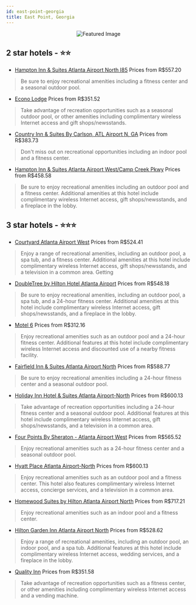 ```yaml
---
id: east-point-georgia
title: East Point, Georgia
---
```


<center><img src="https://i.travelapi.com/hotels/3000000/2050000/2040200/2040102/8359dc7c_z.jpg" alt="Featured Image" /></center>


##  2 star hotels - ⭐️⭐️

-    [Hampton Inn & Suites Atlanta Airport North I85](https://us.hurb.com/hotels/east-point/hampton-inn-suites-atlanta-airport-north-i85-JNP-JP004363?cmp=18055) Prices from R$557.20
   > Be sure to enjoy recreational amenities including a fitness center and a seasonal outdoor pool.
-    [Econo Lodge](https://us.hurb.com/hotels/east-point/econo-lodge-JNP-JP004335?cmp=18055) Prices from R$351.52
   > Take advantage of recreation opportunities such as a seasonal outdoor pool, or other amenities including complimentary wireless Internet access and gift shops/newsstands.
-    [Country Inn & Suites By Carlson, ATL Airport N, GA](https://us.hurb.com/hotels/east-point/country-inn-suites-by-carlson-atl-airport-n-ga-JNP-JP096089?cmp=18055) Prices from R$383.73
   > Don't miss out on recreational opportunities including an indoor pool and a fitness center.
-    [Hampton Inn & Suites Atlanta Airport West/Camp Creek Pkwy](https://us.hurb.com/hotels/east-point/hampton-inn-suites-atlanta-airport-west-camp-creek-pkwy-JNP-JP826294?cmp=18055) Prices from R$458.58
   > Be sure to enjoy recreational amenities including an outdoor pool and a fitness center. Additional amenities at this hotel include complimentary wireless Internet access, gift shops/newsstands, and a fireplace in the lobby.

##  3 star hotels - ⭐️⭐️⭐️

-    [Courtyard Atlanta Airport West](https://us.hurb.com/hotels/east-point/courtyard-atlanta-airport-west-JNP-JP066198?cmp=18055) Prices from R$524.41
   > Enjoy a range of recreational amenities, including an outdoor pool, a spa tub, and a fitness center. Additional amenities at this hotel include complimentary wireless Internet access, gift shops/newsstands, and a television in a common area. Getting 
-    [DoubleTree by Hilton Hotel Atlanta Airport](https://us.hurb.com/hotels/east-point/doubletree-by-hilton-hotel-atlanta-airport-JNP-JP004362?cmp=18055) Prices from R$548.18
   > Be sure to enjoy recreational amenities, including an outdoor pool, a spa tub, and a 24-hour fitness center. Additional amenities at this hotel include complimentary wireless Internet access, gift shops/newsstands, and a fireplace in the lobby.
-    [Motel 6](https://us.hurb.com/hotels/east-point/motel-6-JNP-JP129640?cmp=18055) Prices from R$312.16
   > Enjoy recreational amenities such as an outdoor pool and a 24-hour fitness center. Additional features at this hotel include complimentary wireless Internet access and discounted use of a nearby fitness facility.
-    [Fairfield Inn & Suites Atlanta Airport North](https://us.hurb.com/hotels/east-point/fairfield-inn-suites-atlanta-airport-north-JNP-JP185793?cmp=18055) Prices from R$588.77
   > Be sure to enjoy recreational amenities including a 24-hour fitness center and a seasonal outdoor pool.
-    [Holiday Inn Hotel & Suites Atlanta Airport-North](https://us.hurb.com/hotels/east-point/holiday-inn-hotel-suites-atlanta-airport-north-JNP-JP798513?cmp=18055) Prices from R$600.13
   > Take advantage of recreation opportunities including a 24-hour fitness center and a seasonal outdoor pool. Additional features at this hotel include complimentary wireless Internet access, gift shops/newsstands, and a television in a common area.
-    [Four Points By Sheraton - Atlanta Airport West](https://us.hurb.com/hotels/east-point/four-points-by-sheraton-atlanta-airport-west-JNP-JP074023?cmp=18055) Prices from R$565.52
   > Enjoy recreational amenities such as a 24-hour fitness center and a seasonal outdoor pool.
-    [Hyatt Place Atlanta Airport-North](https://us.hurb.com/hotels/east-point/hyatt-place-atlanta-airport-north-JNP-JP398591?cmp=18055) Prices from R$600.13
   > Enjoy recreational amenities such as an outdoor pool and a fitness center. This hotel also features complimentary wireless Internet access, concierge services, and a television in a common area.
-    [Homewood Suites by Hilton Atlanta Airport North](https://us.hurb.com/hotels/east-point/homewood-suites-by-hilton-atlanta-airport-north-JNP-JP978790?cmp=18055) Prices from R$717.21
   > Enjoy recreational amenities such as an indoor pool and a fitness center.
-    [Hilton Garden Inn Atlanta Airport North](https://us.hurb.com/hotels/east-point/hilton-garden-inn-atlanta-airport-north-JNP-JP269156?cmp=18055) Prices from R$528.62
   > Enjoy a range of recreational amenities, including an outdoor pool, an indoor pool, and a spa tub. Additional features at this hotel include complimentary wireless Internet access, wedding services, and a fireplace in the lobby.
-    [Quality Inn](https://us.hurb.com/hotels/east-point/quality-inn-JNP-JP452992?cmp=18055) Prices from R$351.58
   > Take advantage of recreation opportunities such as a fitness center, or other amenities including complimentary wireless Internet access and a vending machine.
